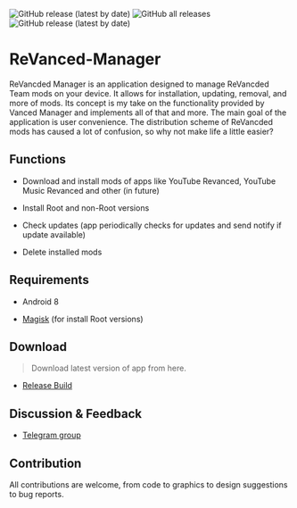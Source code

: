 <img alt="GitHub release (latest by date)" src="https://img.shields.io/github/downloads/B1ays/ReVanced-Manage/latest/total?style=flat-square"> <img alt="GitHub all releases" src="https://img.shields.io/github/downloads/B1ays/ReVanced-Manager/total?style=flat-square"> <img alt="GitHub release (latest by date)" src="https://img.shields.io/github/v/release/B1ays/ReVanced-Manager?style=flat-square">
# ReVanced-Manager
ReVancded Manager is an application designed to manage ReVancded Team mods on your device. It allows for installation, updating, removal, and more of mods. Its concept is my take on the functionality provided by Vanced Manager and implements all of that and more. The main goal of the application is user convenience. The distribution scheme of ReVancded mods has caused a lot of confusion, so why not make life a little easier?

## Functions
- Download and install mods of apps like YouTube Revanced, YouTube Music Revanced and other (in future)

- Install Root and non-Root versions

- Check updates (app periodically checks for updates and send notify if update available)

- Delete installed mods

## Requirements

- Android 8

- [Magisk](https://github.com/topjohnwu/Magisk) (for install Root versions)

## Download

> Download latest version of app from here.

- [Release Build](https://github.com/B1ays/ReVanced-Manager/releases/latest)

## Discussion & Feedback

- [Telegram group](https://t.me/Blays_ReVanced_Manager)

## Contribution

All contributions are welcome, from code to graphics to design suggestions to bug reports.
